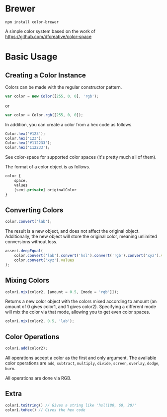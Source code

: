 Brewer
======

```
npm install color-brewer
```

A simple color system based on the work of https://github.com/dfcreative/color-space

Basic Usage
===========

Creating a Color Instance
-------------------------

Colors can be made with the regular constructor pattern.

```js
var color = new Color([255, 0, 0], 'rgb');
```

or

```js
var color = Color.rgb([255, 0, 0]);
```

In addition, you can create a color from a hex code as follows.

```js
Color.hex('#123');
Color.hex('123');
Color.hex('#112233');
Color.hex('112233');
```

See color-space for supported color spaces (it's pretty much all of them).

The format of a color object is as follows.

```js
color {
	space,
	values
	[semi-private] originalColor
}
```

Converting Colors
-----------------

```js
color.convert('lab');
```

The result is a new object, and does not affect the original object. Additionally, the new object will store the original color, meaning unlimited conversions without loss.

```js
assert.deepEqual(
    color.convert('lab').convert('hsl').convert('rgb').convert('xyz').values,
    color.convert('xyz').values
);
```

Mixing Colors
-------------

```js
color1.mix(color2, [amount = 0.5, [mode = 'rgb']]);
```

Returns a new color object with the colors mixed according to amount (an amount of 0 gives color1, and 1 gives color2). Specifying a different mode will mix the color via that mode, allowing you to get even color spaces.

```js
color1.mix(color2, 0.5, 'lab');
```

Color Operations
----------------

```js
color1.add(color2);
```

All operations accept a color as the first and only argument. The available color operations are `add`, `subtract`, `multiply`, `divide`, `screen`, `overlay`, `dodge`, `burn`.

All operations are done via RGB.

Extra
-----

```js
color1.toString() // Gives a string like 'hsl(180, 60, 20)'
color1.toHex() // Gives the hex code
```
